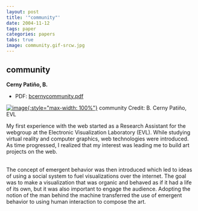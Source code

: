 ```yaml
---
layout: post
title: '"community"'
date: 2004-11-12
tags: paper
categories: papers
tabs: true
image: community.gif-srcw.jpg
---
```


## community
**Cerny Pati&ntilde;o, B.**
- PDF: [bcernycommunity.pdf](/documents/bcernycommunity.pdf)


[![image](https://www.evl.uic.edu/output/originals/community.gif-srcw.jpg){:style="max-width: 100%"}](https://www.evl.uic.edu/output/originals/community.gif-srcw.jpg)
community
Credit: B. Cerny Pati&ntilde;o, EVL

My first experience with the web started as a Research Assistant for the webgroup at the Electronic Visualization Laboratory (EVL). While studying virtual reality and computer graphics, web technologies were introduced. As time progressed, I realized that my interest was leading me to build art projects on the web.<br><br>

The concept of emergent behavior was then introduced which led to ideas of using a social system to fuel visualizations over the internet. The goal was to make a visualization that was organic and behaved as if it had a life of its own, but it was also important to engage the audience. Adopting the notion of the man behind the machine transferred the use of emergent behavior to using human interaction to compose the art.